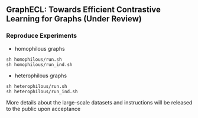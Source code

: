 ## GraphECL: Towards Efficient Contrastive Learning for Graphs (Under Review)




### Reproduce Experiments
-  homophilous graphs 
```
sh homophilous/run.sh
sh homophilous/run_ind.sh
```


- heterophilous graphs 
```
sh heterophilous/run.sh
sh heterophilous/run_ind.sh
```

More details about the large-scale datasets and instructions will be released to the public upon acceptance
